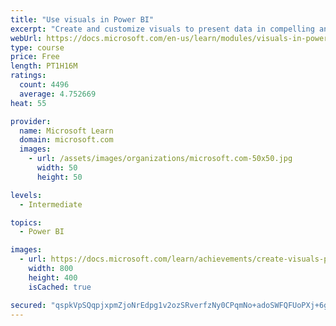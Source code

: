 ```yaml
---
title: "Use visuals in Power BI"
excerpt: "Create and customize visuals to present data in compelling and insightful ways."
webUrl: https://docs.microsoft.com/en-us/learn/modules/visuals-in-power-bi/
type: course
price: Free
length: PT1H16M
ratings:
  count: 4496
  average: 4.752669
heat: 55

provider:
  name: Microsoft Learn
  domain: microsoft.com
  images:
    - url: /assets/images/organizations/microsoft.com-50x50.jpg
      width: 50
      height: 50

levels:
  - Intermediate

topics:
  - Power BI

images:
  - url: https://docs.microsoft.com/learn/achievements/create-visuals-power-bi-desktop-social.png
    width: 800
    height: 400
    isCached: true

secured: "qspkVpSQqpjxpmZjoNrEdpg1v2ozSRverfzNy0CPqmNo+adoSWFQFUoPXj+6g3ZuMnv+EWQlfW4lyswe9OUWoiM4Z84BgXB9ty2g2/meANmvx/kuv5lLvz7UB1Oupm3GLeR3MgePJQ1vYwvn3d/7f/wW2HOj8idYHEPkkZii4vm0QXeffk05sow4EY4D/EKe8m29kFe1V1WZDHNBocyfA+yqlHDuCBFaxwSZ3UopEbCqO6ttHrbwNpVDO6IzcgC49RiO86xVrwYO1chJR2Crf0bAi2R5LfNyNHorAZp7+IKt256a7cFbptZordIUiHvf2Xkg58jN/RVhMmBZwTa2yvXfqBu7FBZaHPPiyzIQiXfDERXrZOTPR2400mQyxM0CC/bYXuijvTXWXxE44YKaxEIbvSu1CQTOIiVbLlFBPbY=;eq1cCHsPizgJP3g/KvbvbA=="
---
```


